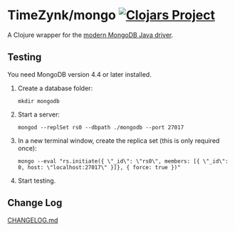 # TimeZynk/mongo [![Clojars Project](https://img.shields.io/clojars/v/com.timezynk/mongo.svg)](https://clojars.org/com.timezynk/mongo) 

A Clojure wrapper for the [modern MongoDB Java driver](https://mongodb.github.io/mongo-java-driver/4.5/apidocs/mongodb-driver-sync/com/mongodb/client/package-summary.html).

## Testing

You need MongoDB version 4.4 or later installed.

1. Create a database folder:

       mkdir mongodb

1. Start a server:

       mongod --replSet rs0 --dbpath ./mongodb --port 27017

1. In a new terminal window, create the replica set (this is only required once):

       mongo --eval "rs.initiate({ \"_id\": \"rs0\", members: [{ \"_id\": 0, host: \"localhost:27017\" }]}, { force: true })"

1. Start testing.

## Change Log

[CHANGELOG.md](CHANGELOG.md)